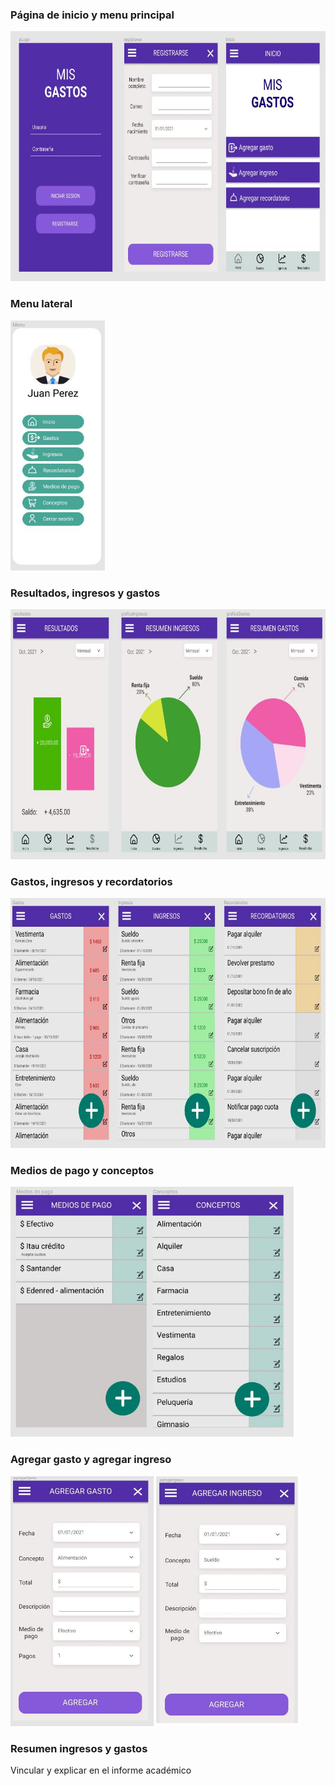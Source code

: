 
<h3>Página de inicio y menu principal</h3>

<img src="./images/inicio_y_menu_iniciarSesion.JPG"
        alt="Primer boceto inicio y menu"
        height="400"/>

<h3>Menu lateral</h3>

<img src="./images/menu_lateral.JPG"
        alt="Menu lateral"
        height="400"/>

<h3>Resultados, ingresos y gastos</h3>

<img src="./images/resultados.JPG"
        alt="Primer boceto inicio y menu"
        height="400"/>

<h3>Gastos, ingresos y recordatorios</h3>

<img src="./images/gastos_ingresos_rec.JPG"
        alt="Primer boceto inicio y menu"
        height="400"/>

<h3>Medios de pago y conceptos</h3>

<img src="./images/medios_conceptos.JPG"
        alt="Primer boceto inicio y menu"
        height="400"/>

<h3>Agregar gasto y agregar ingreso</h3>

<img src="./images/agregar_gasto_ingreso.JPG"
        alt="Agregar gasto e ingreso"
        height="400"/>

<h3>Resumen ingresos y gastos</h3>


Vincular y explicar en el informe académico
